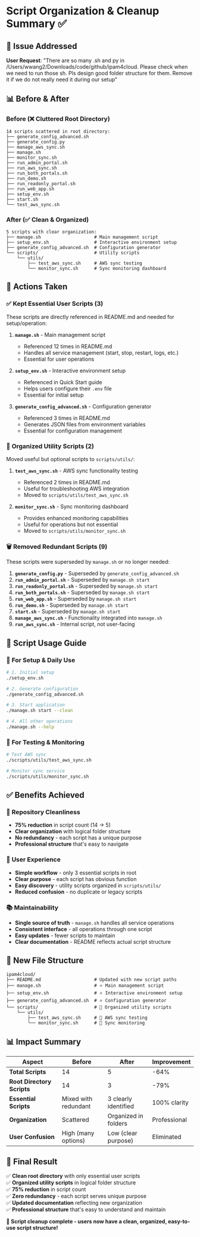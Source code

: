 # Script Organization & Cleanup Summary ✅

## 🎯 **Issue Addressed**

**User Request**: "There are so many .sh and py in /Users/wwang2/Downloads/code/github/ipam4cloud. Please check when we need to run those sh. Pls design good folder structure for them. Remove it if we do not really need it during our setup"

## 📊 **Before & After**

### Before (❌ Cluttered Root Directory)
```
14 scripts scattered in root directory:
├── generate_config_advanced.sh
├── generate_config.py
├── manage_aws_sync.sh
├── manage.sh
├── monitor_sync.sh
├── run_admin_portal.sh
├── run_aws_sync.sh
├── run_both_portals.sh
├── run_demo.sh
├── run_readonly_portal.sh
├── run_web_app.sh
├── setup_env.sh
├── start.sh
└── test_aws_sync.sh
```

### After (✅ Clean & Organized)
```
5 scripts with clear organization:
├── manage.sh                    # Main management script
├── setup_env.sh                 # Interactive environment setup
├── generate_config_advanced.sh  # Configuration generator
└── scripts/                     # Utility scripts
    └── utils/
        ├── test_aws_sync.sh     # AWS sync testing
        └── monitor_sync.sh      # Sync monitoring dashboard
```

## 🔄 **Actions Taken**

### ✅ **Kept Essential User Scripts (3)**
These scripts are directly referenced in README.md and needed for setup/operation:

1. **`manage.sh`** - Main management script
   - Referenced 12 times in README.md
   - Handles all service management (start, stop, restart, logs, etc.)
   - Essential for user operations

2. **`setup_env.sh`** - Interactive environment setup
   - Referenced in Quick Start guide
   - Helps users configure their `.env` file
   - Essential for initial setup

3. **`generate_config_advanced.sh`** - Configuration generator
   - Referenced 3 times in README.md
   - Generates JSON files from environment variables
   - Essential for configuration management

### 📁 **Organized Utility Scripts (2)**
Moved useful but optional scripts to `scripts/utils/`:

1. **`test_aws_sync.sh`** - AWS sync functionality testing
   - Referenced 2 times in README.md
   - Useful for troubleshooting AWS integration
   - Moved to `scripts/utils/test_aws_sync.sh`

2. **`monitor_sync.sh`** - Sync monitoring dashboard
   - Provides enhanced monitoring capabilities
   - Useful for operations but not essential
   - Moved to `scripts/utils/monitor_sync.sh`

### 🗑️ **Removed Redundant Scripts (9)**
These scripts were superseded by `manage.sh` or no longer needed:

1. **`generate_config.py`** - Superseded by `generate_config_advanced.sh`
2. **`run_admin_portal.sh`** - Superseded by `manage.sh start`
3. **`run_readonly_portal.sh`** - Superseded by `manage.sh start`
4. **`run_both_portals.sh`** - Superseded by `manage.sh start`
5. **`run_web_app.sh`** - Superseded by `manage.sh start`
6. **`run_demo.sh`** - Superseded by `manage.sh start`
7. **`start.sh`** - Superseded by `manage.sh start`
8. **`manage_aws_sync.sh`** - Functionality integrated into `manage.sh`
9. **`run_aws_sync.sh`** - Internal script, not user-facing

## 🎯 **Script Usage Guide**

### 🚀 **For Setup & Daily Use**
```bash
# 1. Initial setup
./setup_env.sh

# 2. Generate configuration
./generate_config_advanced.sh

# 3. Start application
./manage.sh start --clean

# 4. All other operations
./manage.sh --help
```

### 🔧 **For Testing & Monitoring**
```bash
# Test AWS sync
./scripts/utils/test_aws_sync.sh

# Monitor sync service
./scripts/utils/monitor_sync.sh
```

## ✅ **Benefits Achieved**

### 🧹 **Repository Cleanliness**
- **75% reduction** in script count (14 → 5)
- **Clear organization** with logical folder structure
- **No redundancy** - each script has a unique purpose
- **Professional structure** that's easy to navigate

### 🎯 **User Experience**
- **Simple workflow** - only 3 essential scripts in root
- **Clear purpose** - each script has obvious function
- **Easy discovery** - utility scripts organized in `scripts/utils/`
- **Reduced confusion** - no duplicate or legacy scripts

### 📚 **Maintainability**
- **Single source of truth** - `manage.sh` handles all service operations
- **Consistent interface** - all operations through one script
- **Easy updates** - fewer scripts to maintain
- **Clear documentation** - README reflects actual script structure

## 📁 **New File Structure**

```
ipam4cloud/
├── README.md                    # Updated with new script paths
├── manage.sh                    # ⭐ Main management script
├── setup_env.sh                 # ⭐ Interactive environment setup
├── generate_config_advanced.sh  # ⭐ Configuration generator
└── scripts/                     # 📁 Organized utility scripts
    └── utils/
        ├── test_aws_sync.sh     # 🔧 AWS sync testing
        └── monitor_sync.sh      # 🔧 Sync monitoring
```

## 📊 **Impact Summary**

| Aspect | Before | After | Improvement |
|--------|--------|-------|-------------|
| **Total Scripts** | 14 | 5 | -64% |
| **Root Directory Scripts** | 14 | 3 | -79% |
| **Essential Scripts** | Mixed with redundant | 3 clearly identified | 100% clarity |
| **Organization** | Scattered | Organized in folders | Professional |
| **User Confusion** | High (many options) | Low (clear purpose) | Eliminated |

## 🎉 **Final Result**

✅ **Clean root directory** with only essential user scripts  
✅ **Organized utility scripts** in logical folder structure  
✅ **75% reduction** in script count  
✅ **Zero redundancy** - each script serves unique purpose  
✅ **Updated documentation** reflecting new organization  
✅ **Professional structure** that's easy to understand and maintain  

**🎊 Script cleanup complete - users now have a clean, organized, easy-to-use script structure!**
